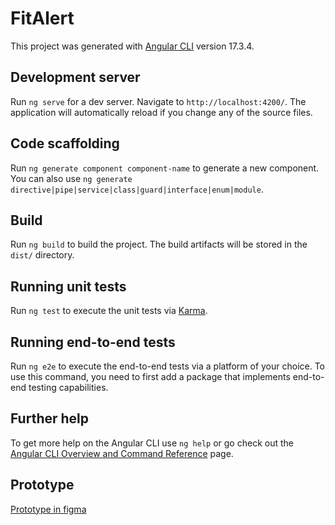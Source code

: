 # FitAlert

This project was generated with [Angular CLI](https://github.com/angular/angular-cli) version 17.3.4.

## Development server

Run `ng serve` for a dev server. Navigate to `http://localhost:4200/`. The application will automatically reload if you change any of the source files.

## Code scaffolding

Run `ng generate component component-name` to generate a new component. You can also use `ng generate directive|pipe|service|class|guard|interface|enum|module`.

## Build

Run `ng build` to build the project. The build artifacts will be stored in the `dist/` directory.

## Running unit tests

Run `ng test` to execute the unit tests via [Karma](https://karma-runner.github.io).

## Running end-to-end tests

Run `ng e2e` to execute the end-to-end tests via a platform of your choice. To use this command, you need to first add a package that implements end-to-end testing capabilities.

## Further help

To get more help on the Angular CLI use `ng help` or go check out the [Angular CLI Overview and Command Reference](https://angular.io/cli) page.

## Prototype 

[Prototype in figma](https://www.figma.com/proto/xZJqp9e9Yo9wVWBARvIY9C/fitAlert?type=design&node-id=13-59&t=z6xd8NBxAOvJm0oU-1&scaling=scale-down&page-id=0%3A1&starting-point-node-id=3%3A3&show-proto-sidebar=1&mode=design)
